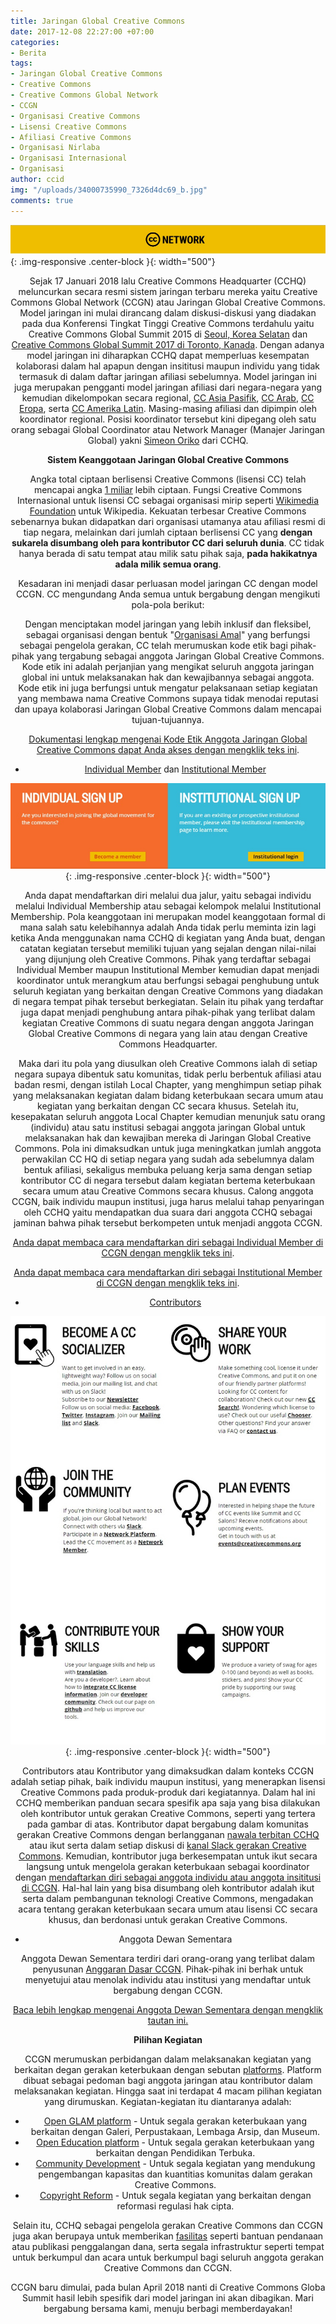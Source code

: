 ```yaml
---
title: Jaringan Global Creative Commons
date: 2017-12-08 22:27:00 +07:00
categories:
- Berita
tags:
- Jaringan Global Creative Commons
- Creative Commons
- Creative Commons Global Network
- CCGN
- Organisasi Creative Commons
- Lisensi Creative Commons
- Afiliasi Creative Commons
- Organisasi Nirlaba
- Organisasi Internasional
- Organisasi
author: ccid
img: "/uploads/34000735990_7326d4dc69_b.jpg"
comments: true
---
```


![1-d2a780.jpg](/uploads/1-d2a780.jpg){: .img-responsive .center-block }{: width="500"}<center>

Sejak 17 Januari 2018 lalu Creative Commons Headquarter (CCHQ) meluncurkan secara resmi sistem jaringan terbaru mereka yaitu Creative Commons Global Network (CCGN) atau Jaringan Global Creative Commons. Model jaringan ini mulai dirancang dalam diskusi-diskusi yang diadakan pada dua Konferensi Tingkat Tinggi Creative Commons terdahulu yaitu Creative Commons Global Summit 2015 di [Seoul, Korea Selatan](https://creativecommonsglobalsummit2015.sched.com/) dan [Creative Commons Global Summit 2017 di Toronto, Kanada](https://creativecommonsglobalsummit2017t.sched.com/). Dengan adanya model jaringan ini diharapkan CCHQ dapat memperluas kesempatan kolaborasi dalam hal apapun dengan insititusi maupun individu yang tidak termasuk di dalam daftar jaringan afiliasi sebelumnya. Model jaringan ini juga merupakan pengganti model jaringan afiliasi dari negara-negara yang kemudian dikelompokan secara regional, [CC Asia Pasifik](https://creativecommons.org/), [CC Arab](https://creativecommons.org/tag/arab-world/), [CC Eropa](https://europe.creativecommons.org/), serta [CC Amerika Latin](https://creativecommons.org/tag/latin-america). Masing-masing afiliasi  dan dipimpin oleh koordinator regional. Posisi koordinator tersebut kini dipegang oleh satu orang sebagai Global Coordinator atau Network Manager (Manajer Jaringan Global) yakni [Simeon Oriko](https://creativecommons.org/author/simeoncreativecommons-org/) dari CCHQ.

**Sistem Keanggotaan Jaringan Global Creative Commons**

Angka total ciptaan berlisensi Creative Commons (lisensi CC) telah mencapai angka [1 miliar](https://stateof.creativecommons.org/?lang=id) lebih ciptaan. Fungsi Creative Commons Internasional untuk lisensi CC sebagai organisasi mirip seperti [Wikimedia Foundation](https://wikimediafoundation.org/wiki/Home) untuk Wikipedia. Kekuatan terbesar Creative Commons sebenarnya bukan didapatkan dari organisasi utamanya atau afiliasi resmi di tiap negara, melainkan dari jumlah ciptaan berlisensi CC yang **dengan sukarela disumbang oleh para kontributor CC dari seluruh dunia**. CC tidak hanya berada di satu tempat atau milik satu pihak saja, **pada hakikatnya adala milik semua orang**. 

Kesadaran ini menjadi dasar perluasan model jaringan CC dengan model CCGN. CC mengundang Anda semua untuk bergabung dengan mengikuti pola-pola berikut:

Dengan menciptakan model jaringan yang lebih inklusif dan fleksibel, sebagai organisasi dengan bentuk "[Organisasi Amal](https://en.wikipedia.org/wiki/501(c)(3)_organization)" yang berfungsi sebagai pengelola gerakan, CC telah merumuskan kode etik bagi pihak-pihak yang tergabung sebagai anggota Jaringan Global Creative Commons. Kode etik ini adalah perjanjian yang mengikat seluruh anggota jaringan global ini untuk melaksanakan hak dan kewajibannya sebagai anggota. Kode etik ini juga berfungsi untuk mengatur pelaksanaan setiap kegiatan yang membawa nama Creative Commons supaya tidak menodai reputasi dan upaya kolaborasi Jaringan Global Creative Commons dalam mencapai tujuan-tujuannya. 

[Dokumentasi lengkap mengenai Kode Etik Anggota Jaringan Global Creative Commons dapat Anda akses dengan mengklik teks ini](https://github.com/creativecommons/global-network-strategy/blob/master/docs/Global_Network_Membership_Charter.md#codes-of-conduct).

*  [Individual Member](https://network.creativecommons.org/sign-up/individual/) dan [Institutional Member](https://network.creativecommons.org/sign-up/institution/)

![2-533f8a.jpg](/uploads/2-533f8a.jpg){: .img-responsive .center-block }{: width="500"}<center>

Anda dapat mendaftarkan diri melalui dua jalur, yaitu sebagai individu melalui Individual Membership atau sebagai kelompok melalui Institutional Membership. Pola keanggotaan ini merupakan model keanggotaan formal di mana salah satu kelebihannya adalah Anda tidak perlu meminta izin lagi ketika Anda menggunakan nama CCHQ di kegiatan yang Anda buat, dengan catatan kegiatan tersebut memiliki tujuan yang sejalan dengan nilai-nilai yang dijunjung oleh Creative Commons. Pihak yang terdaftar sebagai Individual Member maupun Institutional Member kemudian dapat menjadi koordinator untuk merangkum atau berfungsi sebagai penghubung untuk seluruh kegiatan yang berkaitan dengan Creative Commons yang diadakan di negara tempat pihak tersebut berkegiatan. Selain itu pihak yang terdaftar juga dapat menjadi penghubung antara pihak-pihak yang terlibat dalam kegiatan Creative Commons di suatu negara dengan anggota Jaringan Global Creative Commons di negara yang lain atau dengan Creative Commons Headquarter. 

Maka dari itu pola yang diusulkan oleh Creative Commons ialah di setiap negara supaya dibentuk satu komunitas, tidak perlu berbentuk afiliasi atau badan resmi, dengan istilah Local Chapter, yang menghimpun setiap pihak yang melaksanakan kegiatan dalam bidang keterbukaan secara umum atau kegiatan yang berkaitan dengan CC secara khusus. Setelah itu, kesepakatan seluruh anggota Local Chapter kemudian menunjuk satu orang (individu) atau satu institusi sebagai anggota jaringan Global untuk melaksanakan hak dan kewajiban mereka di Jaringan Global Creative Commons. Pola ini dimaksudkan untuk juga meningkatkan jumlah anggota perwakilan CC HQ di setiap negara yang sudah ada sebelumnya dalam bentuk afiliasi, sekaligus membuka peluang kerja sama dengan setiap kontributor CC di negara tersebut dalam kegiatan bertema keterbukaan secara umum atau Creative Commons secara khusus. Calong anggota CCGN, baik individu maupun institusi, juga harus melalui tahap penyaringan oleh CCHQ yaitu mendapatkan dua suara dari anggota CCHQ sebagai jaminan bahwa pihak tersebut berkompeten untuk menjadi anggota CCGN.

[Anda dapat membaca cara mendaftarkan diri sebagai Individual Member di CCGN dengan mengklik teks ini](https://github.com/creativecommons/global-network-strategy/blob/master/docs/Guide_for_vouching_applicants.md).

[Anda dapat membaca cara mendaftarkan diri sebagai Institutional Member di CCGN dengan mengklik teks ini](https://github.com/creativecommons/global-network-strategy/blob/master/docs/Guide_to_becoming_an_institutional_member.md).

* [Contributors](https://network.creativecommons.org/get-involved/)

![Gabung.jpg](/uploads/Gabung.jpg){: .img-responsive .center-block }{: width="500"}<center>

Contributors atau Kontributor yang dimaksudkan dalam konteks CCGN adalah setiap pihak, baik individu maupun institusi, yang menerapkan lisensi Creative Commons pada produk-produk dari kegiatannya. Dalam hal ini CCHQ memberikan panduan secara spesifik apa saja yang bisa dilakukan oleh kontributor untuk gerakan Creative Commons, seperti yang tertera pada gambar di atas. Kontributor dapat bergabung dalam komunitas gerakan Creative Commons dengan berlangganan [nawala terbitan CCHQ](https://creativecommons.org/newsletter) atau ikut serta dalam setiap diskusi di [kanal Slack gerakan Creative Commons](https://slack-signup.creativecommons.org/). Kemudian, kontributor juga berkesempatan untuk ikut secara langsung untuk mengelola gerakan keterbukaan sebagai koordinator dengan [mendaftarkan diri sebagai anggota individu atau anggota insititusi di CCGN](https://network.creativecommons.org/sign-up/). Hal-hal lain yang bisa disumbang oleh kontributor adalah ikut serta dalam pembangunan teknologi Creative Commons, mengadakan acara tentang gerakan keterbukaan secara umum atau lisensi CC secara khusus, dan berdonasi untuk gerakan Creative Commons.

* Anggota Dewan Sementara

Anggota Dewan Sementara terdiri dari orang-orang yang terlibat dalam penyusunan [Anggaran Dasar CCGN](https://network.creativecommons.org/charter/). Pihak-pihak ini berhak untuk menyetujui atau menolak individu atau institusi yang mendaftar untuk bergabung dengan CCGN. 

[Baca lebih lengkap mengenai Anggota Dewan Sementara dengan mengklik tautan ini.](https://github.com/creativecommons/global-network-strategy/blob/master/docs/the-interim-membership-council.md)

**Pilihan Kegiatan**

CCGN merumuskan perbidangan dalam melaksanakan kegiatan yang berkaitan degan gerakan keterbukaan dengan sebutan [platforms](https://github.com/creativecommons/network-platforms). Platform dibuat sebagai pedoman bagi anggota jaringan atau kontributor dalam melaksanakan kegiatan. Hingga saat ini terdapat 4 macam pilihan kegiatan yang dirumuskan. Kegiatan-kegiatan itu diantaranya adalah:

* [Open GLAM platform](https://github.com/creativecommons/network-platforms/blob/master/GLAM.md) - Untuk segala gerakan keterbukaan yang berkaitan dengan Galeri, Perpustakaan, Lembaga Arsip, dan Museum.
* [Open Education platform](https://github.com/creativecommons/network-platforms/blob/master/Open-Education.md) - Untuk segala gerakan keterbukaan yang berkaitan dengan Pendidikan Terbuka.
* [Community Development](https://github.com/creativecommons/network-platforms/blob/master/community-dev.md) - Untuk segala kegiatan yang mendukung pengembangan kapasitas dan kuantitias komunitas dalam gerakan Creative Commons.
* [Copyright Reform](https://github.com/creativecommons/network-platforms/blob/master/copyright-reform.md) - Untuk segala kegiatan yang berkaitan dengan reformasi regulasi hak cipta.

Selain itu, CCHQ sebagai pengelola gerakan Creative Commons dan CCGN juga akan berupaya untuk memberikan [fasilitas](https://github.com/creativecommons/global-network-strategy/blob/master/GlobalNetworkStrategy-Final.md#hq-support-and-funding) seperti bantuan pendanaan atau publikasi penggalangan dana, serta segala infrastruktur seperti tempat untuk berkumpul dan acara untuk berkumpul bagi seluruh anggota gerakan Creative Commons dan CCGN. 

CCGN baru dimulai, pada bulan April 2018 nanti di Creative Commons Globa Summit hasil lebih spesifik dari model jaringan ini akan dibagikan. Mari bergabung bersama kami, menuju berbagi memberdayakan!